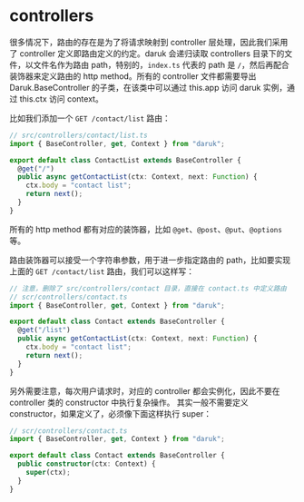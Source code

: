 # controllers

很多情况下，路由的存在是为了将请求映射到 controller 层处理，因此我们采用了 controller 定义即路由定义的约定。daruk 会递归读取 controllers 目录下的文件，以文件名作为路由 path，特别的，`index.ts` 代表的 path 是 `/`，然后再配合装饰器来定义路由的 http method。所有的 controller 文件都需要导出 Daruk.BaseController 的子类，在该类中可以通过 this.app 访问 daruk 实例，通过 this.ctx 访问 context。

比如我们添加一个 `GET /contact/list` 路由：

```typescript
// src/controllers/contact/list.ts
import { BaseController, get, Context } from "daruk";

export default class ContactList extends BaseController {
  @get("/")
  public async getContactList(ctx: Context, next: Function) {
    ctx.body = "contact list";
    return next();
  }
}
```

所有的 http method 都有对应的装饰器，比如 `@get`、`@post`、`@put`、`@options` 等。

路由装饰器可以接受一个字符串参数，用于进一步指定路由的 path，比如要实现上面的 `GET /contact/list` 路由，我们可以这样写：

```typescript
// 注意，删除了 src/controllers/contact 目录，直接在 contact.ts 中定义路由
// scr/controllers/contact.ts
import { BaseController, get, Context } from "daruk";

export default class Contact extends BaseController {
  @get("/list")
  public async getContactList(ctx: Context, next: Function) {
    ctx.body = "contact list";
    return next();
  }
}
```

另外需要注意，每次用户请求时，对应的 controller 都会实例化，因此不要在 controller 类的 constructor 中执行复杂操作。 其实一般不需要定义 constructor，如果定义了，必须像下面这样执行 super：

```typescript
// scr/controllers/contact.ts
import { BaseController, get, Context } from "daruk";

export default class Contact extends BaseController {
  public constructor(ctx: Context) {
    super(ctx);
  }
}
```
